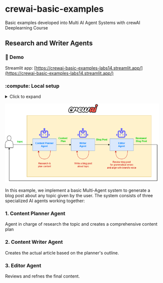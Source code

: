 # crewai-basic-examples
Basic examples developed into Multi AI Agent Systems with crewAI Deeplearning Course

## Research and Writer Agents

### :space_invader: Demo

Streamlit app: [https://crewai-basic-examples-labs14.streamlit.app/](https://crewai-basic-examples-labs14.streamlit.app/)

### :compute: Local setup

<details>
<summary>Click to expand</summary>
To install and run this project locally, follow these steps:

1. Clone the repository: `git clone https://github.com/your-username/crewai-basic-examples.git`
2. Navigate to the project directory: `cd crewai-basic-examples`
3. Install the required packages: `pip install -r requirements.txt`
4. Set up your environment variables (e.g., GROQ_API_KEY, MODEL_NAME, MODEL_TEMPERATURE) in a new environment file: `.env`
5. Run the application: `python main.py`
</details>

![](pics/png/research-write-crew.png)

In this example, we implement a basic Multi-Agent system to generate a blog post
about any topic given by the user. The system consists of three specialized AI agents
working together:

### 1. Content Planner Agent

Agent in charge of research the topic and creates a comprehensive content plan

### 2. Content Writer Agent
Creates the actual article based on the planner's outline.

### 3. Editor Agent
Reviews and refnes the final content.
